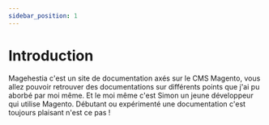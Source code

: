 ```yaml
---
sidebar_position: 1
---
```


# Introduction

Magehestia c'est un site de documentation axés sur le CMS Magento, vous allez pouvoir retrouver des documentations sur différents points que j'ai pu aborbé par moi même. Et le moi même c'est Simon un jeune développeur qui utilise Magento. Débutant ou expérimenté une documentation c'est toujours plaisant n'est ce pas !